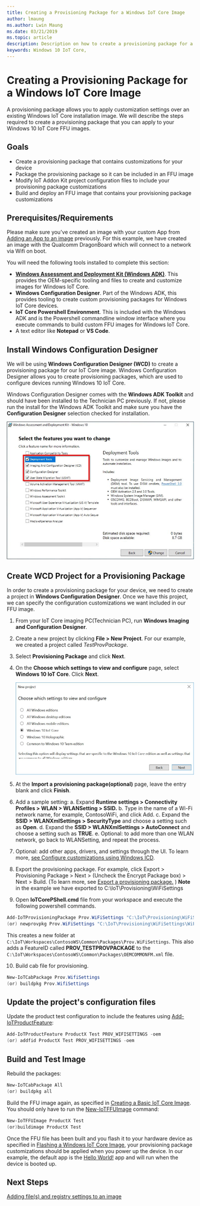 ```yaml
---
title: Creating a Provisioning Package for a Windows IoT Core Image
author: lmaung
ms.author: Lwin Maung
ms.date: 03/21/2019 
ms.topic: article 
description: Description on how to create a provisioning package for a Windows IoT Core Image
keywords: Windows 10 IoT Core, 
---
```


# Creating a Provisioning Package for a Windows IoT Core Image
A provisioning package allows you to apply customization settings over an existing Windows IoT Core installation image. We will describe the steps required to create a provisioning package that you can apply to your Windows 10 IoT Core FFU images.

## Goals
* Create a provisioning package that contains customizations for your device
* Package the provisioning package so it can be included in an FFU image
* Modify IoT Addon Kit project configuration files to include your provisioning package customizations
* Build and deploy an FFU image that contains your provisioning package customizations

## Prerequisites/Requirements
Please make sure you've created an image with your custom App from [Adding an App to an image](AddingApps.md) previously. For this example, we have created an image with the Qualcomm DragonBoard which will connect to a network via Wifi on boot.

You will need the following tools installed to complete this section:
* **[Windows Assessment and Deployment Kit (Windows ADK)](https://docs.microsoft.com/windows-hardware/get-started/adk-install#winADK)**. This provides the OEM-specific tooling and files to create and customize images for Windows IoT Core.
* **Windows Configuration Designer**. Part of the Windows ADK, this provides tooling to create custom provisioning packages for Windows IoT Core devices.
* **IoT Core Powershell Environment**. This is included with the Windows ADK and is the Powershell commandline window interface where you execute commands to build custom FFU images for Windows IoT Core.
* A text editor like **Notepad** or **VS Code**.

## Install Windows Configuration Designer
We will be using **Windows Configuration Designer (WCD)** to create a provisioning package for our IoT Core image. Windows Configuration Designer allows you to create provisioning packages, which are used to configure devices running Windows 10 IoT Core.

Windows Configuration Designer comes with the **Windows ADK Toolkit** and should have been installed to the Technician PC previously. If not, please run the install for the Windows ADK Toolkit and make sure you have the **Configuration Designer** selection checked for installation.

![Dashboard screenshot](../../media/ManufacturingGuide/WindowsADKSetup.jpg)

## Create WCD Project for a Provisioning Package
In order to create a provisioning package for your device, we need to create a project in **Windows Configuration Designer**. Once we have this project, we can specify the configuration customizations we want included in our FFU image.

1. From your IoT Core imaging PC(Technician PC), run **Windows Imaging and Configuration Designer**.
2. Create a new project by clicking **File > New Project**. For our example, we created a project called *TestProvPackage*.
3. Select **Provisioning Package** and click **Next**.
4. On the **Choose which settings to view and configure** page, select **Windows 10 IoT Core**. Click **Next**.

   ![Dashboard screenshot](../../media/ManufacturingGuide/ProvPackage1.jpg)

5. At the **Import a provisioning package(optional)** page, leave the entry blank and click **Finish**.
6. Add a sample setting:
   a. Expand **Runtime settings > Connectivity Profiles > WLAN > WLANSetting > SSID.**
   b. Type in the name of a Wi-Fi network name, for example, ContosoWiFi, and click Add.
   c. Expand the **SSID > WLANXmlSettings > SecurityType** and choose a setting such as **Open**.
   d. Expand the **SSID > WLANXmlSettings > AutoConnect** and choose a setting such as **TRUE**.
   e. Optional: to add more than one WLAN network, go back to WLANSetting, and repeat the process.

7. Optional: add other apps, drivers, and settings through the UI. To learn more, [see Configure customizations using Windows ICD](https://docs.microsoft.com/windows/configuration/provisioning-packages/provisioning-create-package#configure-settings).

8. Export the provisioning package. For example, click Export > Provisioning Package > Next > (Uncheck the Encrypt Package box) > Next > Build. (To learn more, see [Export a provisioning package.](https://docs.microsoft.com/windows/configuration/provisioning-packages/provisioning-create-package#build-package) ) **Note** in the example we have exported to C:\IoT\Provisioning\WiFiSettings

9. Open **IoTCorePShell.cmd** file from your workspace and execute the following powershell commands.

```powershell
Add-IoTProvisioningPackage Prov.WiFiSettings "C:\IoT\Provisioning\WiFiSettings\WiFiSettings.ppkg"
(or) newprovpkg Prov.WiFiSettings "C:\IoT\Provisioning\WiFiSettings\WiFiSettings.ppkg"
```
This creates a new folder at `C:\IoT\Workspaces\ContosoWS\Common\Packages\Prov.WiFiSettings`.
This also adds a FeatureID called **PROV_TESTPROVPACKAGE** to the `C:\IoT\Workspaces\ContosoWS\Common\Packages\OEMCOMMONFM.xml` file.

10. Build cab file for provisioning. 

```powershell
New-IoTCabPackage Prov.WifiSettings
(or) buildpkg Prov.WifiSettings
```

## Update the project's configuration files
Update the product test configuration to include the features using [Add-IoTProductFeature](https://github.com/ms-iot/iot-adk-addonkit/blob/master/Tools/IoTCoreImaging/Docs/Add-IoTProductFeature.md):

```powershell
Add-IoTProductFeature ProductX Test PROV_WIFISETTINGS -oem
(or) addfid ProductX Test PROV_WIFISETTINGS -oem
```


## Build and Test Image
Rebuild the packages:

```powershell
New-IoTCabPackage All
(or) buildpkg all 
```

Build the FFU image again, as specified in [Creating a Basic IoT Core Image](../Create-IoT-Image/CreateBasicImage.md). You should only have to run the [New-IoTFFUImage](https://github.com/ms-iot/iot-adk-addonkit/blob/master/Tools/IoTCoreImaging/Docs/New-IoTFFUImage.md) command:

```powershell
New-IoTFFUImage ProductX Test
(or)buildimage ProductX Test 
```
Once the FFU file has been built and you flash it to your hardware device as specified in [Flashing a Windows IoT Core Image](../Create-IoT-Image/FlashingImage.md), your provisioning package customizations should be applied when you power up the device. In our example, the default app is the [Hello World!](https://github.com/Microsoft/Windows-iotcore-samples/tree/master/Samples/HelloWorld) app and will run when the device is booted up.


## Next Steps
[Adding file(s) and registry settings to an image](AddFileRegistrySettings.md)

